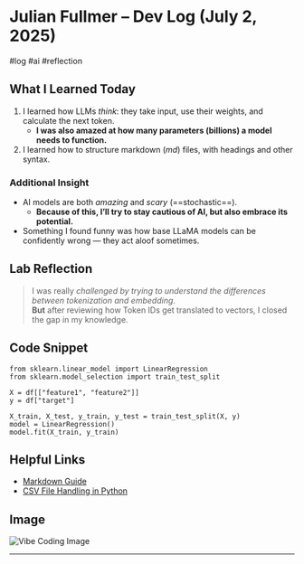# Julian Fullmer – Dev Log (July 2, 2025)
#log #ai #reflection

## What I Learned Today

1. I learned how LLMs *think*: they take input, use their weights, and calculate the next token.
    * **I was also amazed at how many parameters (billions) a model needs to function.**
2. I learned how to structure markdown (*md*) files, with headings and other syntax.
### Additional Insight

- AI models are both *amazing* and *scary* (==stochastic==).
    - **Because of this, I’ll try to stay cautious of AI, but also embrace its potential.**
- Something I found funny was how base LLaMA models can be confidently wrong — they act aloof sometimes.

## Lab Reflection

> I was really *challenged by trying to understand the differences between tokenization and embedding*.  
> **But** after reviewing how Token IDs get translated to vectors, I closed the gap in my knowledge.

## Code Snippet
```
from sklearn.linear_model import LinearRegression
from sklearn.model_selection import train_test_split

X = df[["feature1", "feature2"]]
y = df["target"]

X_train, X_test, y_train, y_test = train_test_split(X, y)
model = LinearRegression()
model.fit(X_train, y_train)
```

## Helpful Links

- [Markdown Guide](https://www.markdownguide.org/basic-syntax/)
- [CSV File Handling in Python](https://realpython.com/python-csv/)

## Image

![Vibe Coding Image](Vibecoding.png)

---
